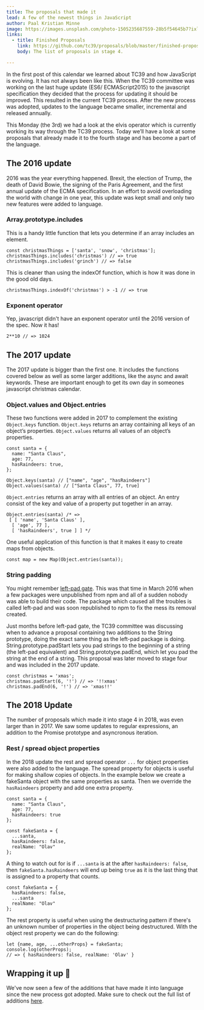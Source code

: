 ```yaml
---
title: The proposals that made it
lead: A few of the newest things in JavaScript
author: Paal Kristian Minne
image: https://images.unsplash.com/photo-1505235687559-28b5f54645b7?ixlib=rb-1.2.1&ixid=eyJhcHBfaWQiOjEyMDd9&auto=format&fit=crop&w=2090&q=80
links:
  - title: Finished Proposals
    link: https://github.com/tc39/proposals/blob/master/finished-proposals.md
    body: The list of proposals in stage 4.

---
```


In the first post of this calendar we learned about TC39 and how JavaScript is evolving. It has not always been like this. When the TC39 committee was working on the last huge update (ES6/ ECMAScript2015) to the javascript specification they decided that the process for updating it should be improved. This resulted in the current TC39 process. After the new process was adopted, updates to the language became smaller, incremental and released annually. 

This Monday (the 3rd) we had a look at the elvis operator which is currently working its way through the TC39 process. Today we’ll have a look at some proposals that already made it to the fourth stage and has become a part of the language.

## The 2016 update
2016 was the year everything happened. Brexit, the election of Trump, the death of David Bowie, the signing of the Paris Agreement, and the first annual update of the ECMA specification. In an effort to avoid overloading the world with change in one year, this update was kept small and only two new features were added to language.  

### Array.prototype.includes
This is a handy little function that lets you determine if an array includes an element.
```
const christmasThings = ['santa', 'snow', 'christmas'];
christmasThings.includes('christmas') // => true
christmasThings.includes('grinch') // => false
```

This is cleaner than using the indexOf function, which is how it was done in the good old days.
```
christmasThings.indexOf('christmas') > -1 // => true
```

### Exponent operator
Yep, javascript didn't have an exponent operator until the 2016 version of the spec. Now it has!
```
2**10 // => 1024
```

## The 2017 update
The 2017 update is bigger than the first one. It includes the functions covered below as well as some larger additions, like the async and await keywords.  These are important enough to get its own day in someones javascript christmas calendar.

### Object.values and Object.entries
These two functions were added in 2017 to complement the existing `Object.keys` function. `Object.keys` returns an array containing all keys of an object’s properties. `Object.values` returns all values of an object’s properties.
```
const santa = {
  name: "Santa Claus",
  age: 77,
  hasRaindeers: true,
};

Object.keys(santa) // ["name", "age", "hasRaindeers"]
Object.values(santa) // ["Santa Claus", 77, true]
```

`Object.entries` returns an array with all entries of an object. An entry consist of the key and value of a property put together in an array. 

```
Object.entries(santa) /* =>
 [ [ 'name', 'Santa Claus' ],
  [ 'age', 77 ],
  [ 'hasRaindeers', true ] ] */
```

One useful application of this function is that it makes it easy to create maps from objects.
```
const map = new Map(Object.entries(santa));
```

### String padding
You might remember [left-pad gate](https://www.theregister.co.uk/2016/03/23/npm_left_pad_chaos/). This was that time in March 2016 when a few packages were unpublished from npm and all of a sudden nobody was able to build their code. The package which caused all the troubles is called left-pad and was soon republished to npm to fix the mess its removal created. 

Just months before left-pad gate, the TC39 committee was discussing when to advance a proposal containing two additions to the String prototype, doing the exact same thing as the left-pad package is doing. String.prototype.padStart lets you pad strings to the beginning of a string (the left-pad equivalent) and String.prototype.padEnd, which let you pad the string at the end of a string. This proposal was later moved to stage four and was included in the 2017 update.

```
const christmas = 'xmas';
christmas.padStart(6, '!') // => '!!xmas'
christmas.padEnd(6, '!') // => 'xmas!!'
```

## The 2018 Update
The number of proposals which made it into stage 4 in 2018, was even larger than in 2017. We saw some updates to regular expressions, an addition to the Promise prototype and asyncronous iteration.

### Rest / spread object properties
In the 2018 update the rest and spread operator `...` for object properties were also added to the language. The spread property for objects is useful for making shallow copies of objects. In the example below we create a fakeSanta object with the same properties as santa. Then we override the `hasRaindeers` property and add one extra property.

```
const santa = {
  name: "Santa Claus",
  age: 77,
  hasRaindeers: true
};

const fakeSanta = {
  ...santa,
  hasRaindeers: false,
  realName: "Olav"
};
```
A thing to watch out for is if `...santa` is at the after `hasRaindeers: false`, then `fakeSanta.hasRaindeers` will end up being `true` as it is the last thing that is assigned to a property that counts.
```
const fakeSanta = {
  hasRaindeers: false,
  ...santa
  realName: "Olav"
};
```

The rest property is useful when using the destructuring pattern if there's an unknown number of properties in the object being destructured. With the object rest property we can do the following:

```
let {name, age, ...otherProps} = fakeSanta; 
console.log(otherProps);
// => { hasRaindeers: false, realName: 'Olav' }
```

## Wrapping it up 🎁
We've now seen a few of the additions that have made it into language since the new process got adopted. Make sure to check out the full list of additions [here](https://github.com/tc39/proposals/blob/master/finished-proposals.md).

